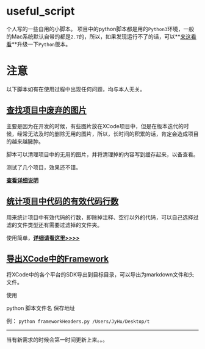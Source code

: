# useful_script

个人写的一些自用的小脚本。
项目中的python脚本都是用的`Python3`环境，一般的Mac系统默认自带的都是`2.7`的，所以，如果发现运行不了的话，可以**[来这看看](http://www.auu.space/2016/10/13/升级Mac自带的python/)**升级一下`Python`版本。
# 注意

以下脚本如有在使用过程中出现任何问题，均与本人无关。

## [查找项目中废弃的图片](https://github.com/JyHu/useful_script/tree/master/Scripts/查找项目中废弃的图片)

主要是因为在开发的时候，有些图片放在XCode项目中，但是在版本迭代的时候，经常无法及时的删除无用的图片，所以，长时间的积累的话，肯定会造成项目的越来越臃肿。

脚本可以清理项目中的无用的图片，并将清理掉的内容写到缓存起来，以备查看。

测试了几个项目，效果还不错。

**[查看详细说明](https://github.com/JyHu/useful_script/blob/master/Scripts/查找项目中废弃的图片/Note.md)**

## [统计项目中代码的有效代码行数](https://github.com/JyHu/useful_script/tree/master/Scripts/统计项目中代码行数)

用来统计项目中有效代码的行数，即除掉注释、空行以外的代码，可以自己选择过滤的文件类型还有需要过滤掉的文件夹。

使用简单，**[详细请看这里>>>>](https://github.com/JyHu/useful_script/tree/master/Scripts/统计项目中代码行数/note.md)**

## [导出XCode中的Framework](https://github.com/JyHu/useful_script/tree/master/Scripts/XCode中Frameworks导出)

将XCode中的各个平台的SDK导出到目标目录，可以导出为markdown文件和头文件。

使用

python 脚本文件名 保存地址

例：
`python frameworkHeaders.py /Users/JyHu/Desktop/t`

***

当有新需求的时候会第一时间更新上来。。。
